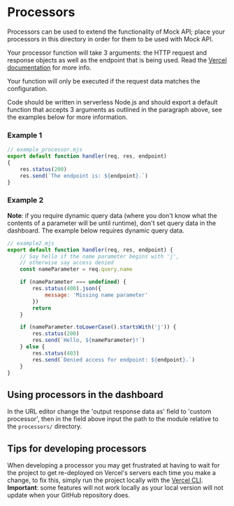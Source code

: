 # Processors
Processors can be used to extend the functionality of Mock API; place your processors in this directory in order for them to be used with Mock API.

Your processor function will take 3 arguments: the HTTP request and response objects as well as the endpoint that is being used. Read the [Vercel documentation](https://vercel.com/docs/runtimes#official-runtimes/node-js) for more info.

Your function will only be executed if the request data matches the configuration.

Code should be written in serverless Node.js and should export a default function that accepts 3 arguments as outlined in the paragraph above, see the examples below for more information.

### Example 1

```js
// example_processor.mjs
export default function handler(req, res, endpoint)
{
    res.status(200)
    res.send(`The endpoint is: ${endpoint}.`)
}
```

### Example 2
**Note**: if you require dynamic query data (where you don't know what the contents of a parameter will be until runtime), don't set query data in the dashboard.
The example below requires dynamic query data.
```js
// example2.mjs
export default function handler(req, res, endpoint) {
    // Say hello if the name parameter begins with 'j', 
    // otherwise say access denied
    const nameParameter = req.query.name

    if (nameParameter === undefined) {
        res.status(400).json({
            message: 'Missing name parameter'
        })
        return
    }

    if (nameParameter.toLowerCase().startsWith('j')) {
        res.status(200)
        res.send(`Hello, ${nameParameter}!`)
    } else {
        res.status(403)
        res.send(`Denied access for endpoint: ${endpoint}.`)
    }
}
```

## Using processors in the dashboard
In the URL editor change the 'output response data as' field to 'custom processor', then in the field above input the path to the module relative to the `processors/` directory.

## Tips for developing processors
When developing a processor you may get frustrated at having to wait for the project to get re-deployed on Vercel's servers each time you make a change, to fix this, simply run  the project locally with the [Vercel CLI](https://vercel.com/cli). **Important**: some features will not work locally as your local version will not update when your GitHub repository does.
